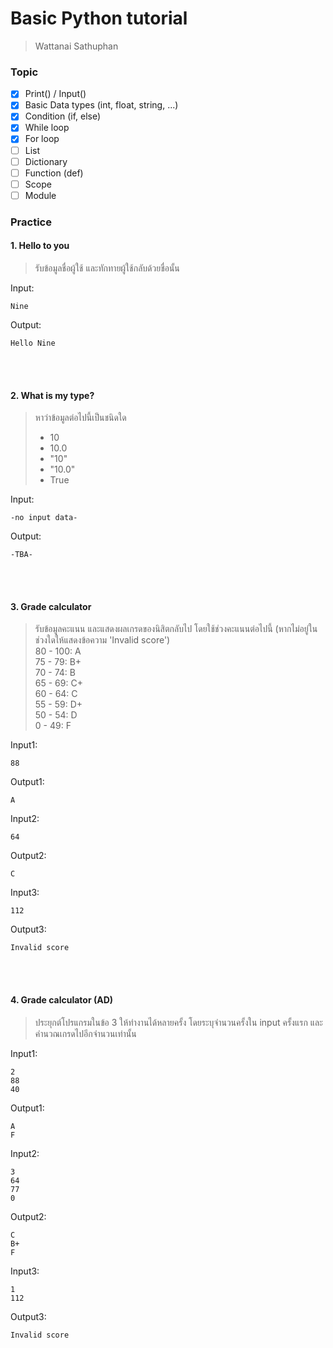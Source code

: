 # Basic Python tutorial
> Wattanai Sathuphan


### Topic
- [x] Print() / Input()
- [x] Basic Data types (int, float, string, ...)
- [x] Condition (if, else)
- [x] While loop
- [x] For loop
- [ ] List
- [ ] Dictionary
- [ ] Function (def)
- [ ] Scope
- [ ] Module

### Practice
#### 1. Hello to you
> รับข้อมูลชื่อผู้ใช้ และทักทายผู้ใช้กลับด้วยชื่อนั้น

Input:
```
Nine
```
Output:
```
Hello Nine
```
<br/>
<br/>

#### 2. What is my type?
> หาว่าข้อมูลต่อไปนี้เป็นชนิดใด
> - 10
> - 10.0
> - "10"
> - "10.0"
> - True

Input:
```
-no input data-
```
Output:
```
-TBA-
```
<br/>
<br/>

#### 3. Grade calculator
> รับข้อมูลคะแนน และแสดงผลเกรดของนิสิตกลับไป โดยใช้ช่วงคะแนนต่อไปนี้ (หากไม่อยู่ในช่วงใดให้แสดงข้อความ 'Invalid score')<br/>
> 80 - 100: A<br/>
> 75 - 79: B+<br/>
> 70 - 74: B<br/>
> 65 - 69: C+<br/>
> 60 - 64: C<br/>
> 55 - 59: D+<br/>
> 50 - 54: D<br/>
> 0 - 49: F

Input1:
```
88
```
Output1:
```
A
```
Input2:
```
64
```
Output2:
```
C
```
Input3:
```
112
```
Output3:
```
Invalid score
```

<br/>
<br/>

#### 4. Grade calculator (AD)
> ประยุกต์โปรแกรมในข้อ 3 ให้ทำงานได้หลายครั้ง โดยระบุจำนวนครั้งใน input ครั้งแรก และคำนวณเกรดไปอีกจำนวนเท่านั้น

Input1:
```
2
88
40
```
Output1:
```
A
F
```
Input2:
```
3
64
77
0
```
Output2:
```
C
B+
F
```
Input3:
```
1
112
```
Output3:
```
Invalid score
```
